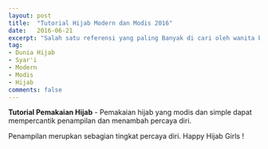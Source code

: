 ```yaml
---
layout: post
title:  "Tutorial Hijab Modern dan Modis 2016"
date:   2016-06-21
excerpt: "Salah satu referensi yang paling Banyak di cari oleh wanita berhijab."
tag:
- Dunia Hijab
- Syar'i
- Modern
- Modis
- Hijab
comments: false
---
```


<b>Tutorial Pemakaian Hijab</b> - Pemakaian hijab yang modis dan simple dapat mempercantik penampilan dan menambah percaya diri.



Penampilan merupkan sebagian tingkat percaya diri. Happy Hijab Girls !
